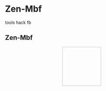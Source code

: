 # Zen-Mbf
tools hack fb

## Zen-Mbf
<p align="center">
<img
src:"https://github.com/jenazahsenyum/Zen-Mbf/blob/main/image/sadboy.jpg" width="128" height="128"/>
</p>
